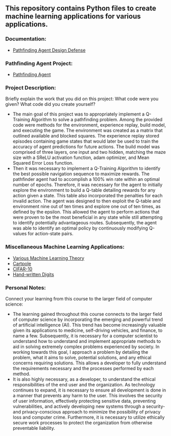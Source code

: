 ## This repository contains Python files to create machine learning applications for various applications.

### Documentation:
- [Pathfinding Agent Design Defense](https://github.com/CHenshaw010/Machine-Learning-Applications/blob/main/Machine%20Learning%20Pathfinder%20Problem%20Design%20Defense.pdf)

### Pathfinding Agent Project:
- [Pathfinding Agent](https://github.com/CHenshaw010/Machine-Learning-Applications/blob/main/Machine%20Learning%20Pathfinder%20Problem.ipynb)

### Project Description:
Briefly explain the work that you did on this project: What code were you given? What code did you create yourself?
- The main goal of this project was to appropriately implement a Q-Training Algorithm to solve a pathfinding problem. Among the provided code were methods for the environment, experience replay, build model, and executing the game. The environment was created as a matrix that outlined available and blocked squares. The experience replay stored episodes containing game states that would later be used to train the accuracy of agent predictions for future actions. The build model was comprised of three layers, one input and two hidden, matching the maze size with a SReLU activation function, adam optimizer, and Mean Squared Error Loss function.
- Then it was necessary to implement a Q-Training Algorithm to identify the best possible navigation sequence to maximize rewards. The pathfinder agent had to accomplish a 100% win rate within an optimal number of epochs. Therefore, it was necessary for the agent to initially explore the environment to build a Q-table detailing rewards for any action given a state. This table also incorporated the penalties for each invalid action. The agent was designed to then exploit the Q-table and environment nine out of ten times and explore one out of ten times, as defined by the epsilon. This allowed the agent to perform actions that were proven to be the most beneficial in any state while still attempting to identify potentially advantageous routes. Subsequently, the agent was able to identify an optimal policy by continuously modifying Q-values for action-state pairs.

### Miscellaneous Machine Learning Applications:
- [Various Machine Learning Theory](https://github.com/CHenshaw010/Machine-Learning-Applications/tree/main/Machine%20Learning%20Theory)
- [Cartpole](https://github.com/CHenshaw010/Machine-Learning-Applications/blob/main/Cartpole%20Problem.ipynb)
- [CIFAR-10](https://github.com/CHenshaw010/Machine-Learning-Applications/blob/main/Identifying%20CIFAR-10%20Images.ipynb)
- [Hand-written Digits](https://github.com/CHenshaw010/Machine-Learning-Applications/blob/main/Identifying%20Hand-written%20Digits.ipynb)

### Personal Notes:
Connect your learning from this course to the larger field of computer science:
- The learning gained throughout this course connects to the larger field of computer science by incorporating the emerging and powerful trend of artificial intelligence (AI). This trend has become increasingly valuable given its applications to medicine, self-driving vehicles, and finance, to name a few. Subsequently, it is necessary for a computer scientist to understand how to understand and implement appropriate methods to aid in solving extremely complex problems experienced by society. In working towards this goal, I approach a problem by detailing the problem, what it aims to solve, potential solutions, and any ethical concerns requiring solutions. This allows a developer to fully understand the requirements necessary and the processes performed by each method.
- It is also highly necessary, as a developer, to understand the ethical responsibilities of the end user and the organization. As technology continues to expand, it is necessary to ensure all development is done in a manner that prevents any harm to the user. This involves the security of user information, effectively protecting sensitive data, preventing vulnerabilities, and actively developing new systems through a security- and privacy-conscious approach to minimize the possibility of privacy loss and computer crime. Furthermore, it is necessary to utilize ethically secure work processes to protect the organization from otherwise preventable liability.
